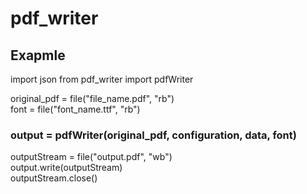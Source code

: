 # pdf_writer

## Exapmle

import json
from pdf_writer import pdfWriter

original_pdf = file("file_name.pdf", "rb")<br>
font = file("font_name.ttf", "rb")<br>

### output = pdfWriter(original_pdf, configuration, data, font)<br>

outputStream = file("output.pdf", "wb")<br>
output.write(outputStream)<br>
outputStream.close()
